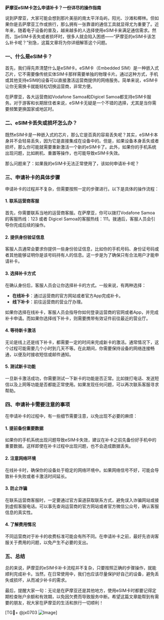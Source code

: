 **萨摩亚eSIM卡怎么申请补卡？一份详尽的操作指南**

说到萨摩亚，大家可能会想到那片美丽的南太平洋岛屿，阳光、沙滩和椰林。但如果你是去萨摩亚工作或旅行，那么拥有一张靠谱的通信工具就显得尤为重要了。近年来，随着电子设备的普及，越来越多的人选择使用eSIM卡来满足通信需求。然而，当eSIM卡丢失或者损坏时，很多人就会陷入困惑——“萨摩亚的eSIM卡该怎么补卡呢？”别急，这篇文章将为你详细解答这个问题。

### 一、什么是eSIM卡？

首先，我们得先弄清楚什么是eSIM卡。eSIM卡（Embedded SIM）是一种嵌入式芯片，它不需要像传统实体SIM卡那样需要单独的物理卡片。通过这种方式，手机或其他支持eSIM的设备可以直接激活运营商提供的网络服务。简单来说，eSIM卡让你无需换卡就能轻松切换运营商，非常方便。

在萨摩亚，各大运营商如Vodafone Samoa和Digicel Samoa都支持eSIM卡服务。对于游客和长期居住者来说，eSIM卡无疑是一个不错的选择，尤其是当你需要频繁更换国家或地区时。

### 二、eSIM卡丢失或损坏怎么办？

既然eSIM卡是一种嵌入式的芯片，那么它是否真的容易丢失呢？其实，eSIM卡本身并不会轻易丢失，因为它是直接集成在设备中的。但是，如果设备本身丢失或者损坏，那么你可能就需要重新激活一个新的eSIM卡了。此外，如果你的手机系统出现问题，比如刷机、重置等操作，也可能导致eSIM卡失效。

那么问题来了：如果我的eSIM卡无法正常使用了，该如何申请补卡呢？

### 三、申请补卡的具体步骤

申请补卡的过程并不复杂，但需要按照一定的步骤进行。以下是具体的操作流程：

#### 1. 联系运营商客服
首先，你需要联系当地的运营商客服。在萨摩亚，你可以拨打Vodafone Samoa的客服热线：123 或者 Digicel Samoa的客服热线：111。拨通后，客服人员会引导你完成后续的操作。

#### 2. 提供身份验证信息
客服人员通常会要求你提供一些身份验证信息，比如你的手机号码、身份证号码或者其他能够证明你是该号码持有人的信息。这一步是为了确保只有合法用户才能申请补卡。

#### 3. 选择补卡方式
在确认身份后，客服人员会让你选择补卡的方式。一般来说，有两种选择：
   - **在线补卡**：通过运营商的官方网站或者官方App完成补卡。
   - **线下补卡**：前往运营商的营业厅办理。

如果你选择在线补卡，客服人员会指导你如何登录运营商的官网或者App，并完成补卡申请。而如果你选择线下补卡，则需要携带有效证件前往最近的营业厅。

#### 4. 等待新卡激活
无论是线上还是线下补卡，都需要一定的时间来完成新卡的激活。通常情况下，这个过程可能需要几个小时到几天不等。在此期间，你需要保持设备的网络连接畅通，以便及时接收短信或邮件通知。

#### 5. 测试新卡功能
一旦新卡激活成功，你需要测试一下新卡的功能是否正常。比如拨打电话、发送短信以及上网等功能是否都能正常使用。如果发现任何问题，可以再次联系客服寻求帮助。

### 四、申请补卡需要注意的事项

在申请补卡的过程中，有一些细节需要注意，以免出现不必要的麻烦：

#### 1. 提前备份重要数据
如果你的手机系统出现问题导致eSIM卡失效，建议在补卡之前先备份好手机中的重要数据。这样即使在补卡过程中出现问题，也不会造成数据丢失。

#### 2. 注意网络环境
在线补卡时，确保你的设备处于稳定的网络环境中。如果网络信号不好，可能会导致补卡失败或者卡激活时间延长。

#### 3. 防止诈骗
在联系运营商客服时，一定要通过官方渠道获取联系方式，避免误入诈骗网站或接到虚假客服电话。可以事先查询运营商的官方网站或者官方微信公众号，确认客服信息的真实性。

#### 4. 了解费用情况
不同运营商对于补卡的收费标准可能会有所不同。在申请补卡之前，最好先咨询客服关于费用的问题，以免产生不必要的支出。

### 五、总结

总的来说，萨摩亚的eSIM卡补卡流程并不复杂，只要按照正确的步骤操作，就能顺利完成补卡。当然，在日常使用中，我们也应该尽量保护好自己的设备，避免丢失或损坏，从而减少补卡的需求。

最后，提醒大家一句：无论是在萨摩亚还是其他地方，使用eSIM卡时都要记得定期检查账户余额和有效期，以免因欠费而导致服务中断。希望这篇文章能帮到有需要的朋友，祝大家在萨摩亚的生活和旅行一切顺利！

[TG💪+ @jx0703 ![Image](https://github.com/user-attachments/assets/dbca1d08-cadb-493c-b0ec-ad6f7a83f270)]